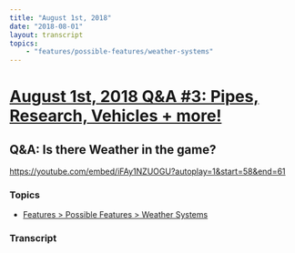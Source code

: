 ```yaml
---
title: "August 1st, 2018"
date: "2018-08-01"
layout: transcript
topics: 
    - "features/possible-features/weather-systems"
---
```

# [August 1st, 2018 Q&A #3: Pipes, Research, Vehicles + more!](../2018-08-01.md)
## Q&A: Is there Weather in the game?
https://youtube.com/embed/iFAy1NZUOGU?autoplay=1&start=58&end=61
### Topics
* [Features > Possible Features > Weather Systems](../topics/features/possible-features/weather-systems.md)

### Transcript

> 
